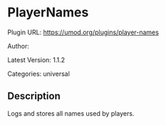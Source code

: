 # PlayerNames

Plugin URL: https://umod.org/plugins/player-names

Author: 

Latest Version: 1.1.2

Categories: universal

## Description

Logs and stores all names used by players.
